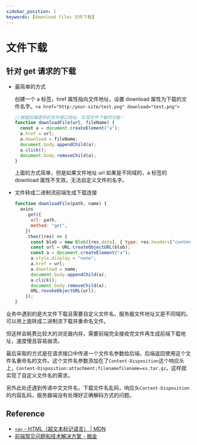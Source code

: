 ```yaml
---
sidebar_position: 1
keywords: [download files 文件下载]
---
```


# 文件下载

## 针对 get 请求的下载

- 最简单的方式

  创建一个 a 标签，href 属性指向文件地址，设置 download 属性为下载的文件名字。`<a href="http:/your-site/test.png" download="test.png">`

  ```js
  //根据后端提供的文件接口地址，实现文件下载的功能：
  function downloadFile(url, fileName) {
    const a = document.createElement("a");
    a.href = url;
    a.download = fileName;
    document.body.appendChild(a);
    a.click();
    document.body.removeChild(a);
  }
  ```

  上面的方式简单，但是如果文件地址 url 如果是不同域的，a 标签的 download 属性不生效，无法自定义文件的名字。

- 文件转成二进制流前端生成下载连接

  ```js
  function downloadFile(path, name) {
    axios
      .get({
        url: path,
        method: "get",
      })
      .then((res) => {
        const blob = new Blob([res.data], { type: res.headers["content-type"] });
        const url = URL.createObjectURL(blob);
        const a = document.createElement("a");
        a.style.display = "none";
        a.href = url;
        a.download = name;
        document.body.appendChild(a);
        a.click();
        document.body.removeChild(a);
        URL.revokeObjectURL(url);
      });
  }
  ```

业务中遇到的是大文件下载且需要自定义文件名，服务器文件地址又是不同域的。可以用上面转成二进制流下载并重命名文件。

但这样会耗费比较大的浏览器内存，需要前端完全接收完文件再生成前端下载地址，速度慢且容易崩溃。

最后采取的方式是在请求接口中传递一个文件名参数给后端，后端返回使用这个文件名重命名的文件。这个文件名参数添加在了`Content-Disposition`这个响应头上，`Content-Disposition:attachment;filenamefilename=xx.tar.gz`，这样就实现了自定义文件名的需求。

另外此处还遇到传递中文文件名，下载文件名乱码，响应头`Content-Disposition`的内容乱码，服务器端没有处理好正确解码方式的问题。

## Reference

- [`<a>` - HTML（超文本标记语言） | MDN](https://developer.mozilla.org/zh-CN/docs/Web/HTML/Element/a)
- [前端常见问题和技术解决方案 - 掘金](https://juejin.cn/post/7088144745788080142#heading-36)
